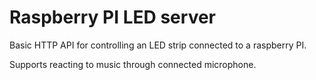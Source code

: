 # Raspberry PI LED server

Basic HTTP API for controlling an LED strip connected to a raspberry PI.

Supports reacting to music through connected microphone.
